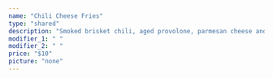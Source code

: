```yaml
---
name: "Chili Cheese Fries"
type: "shared"
description: "Smoked brisket chili, aged provolone, parmesan cheese and mozzarella."
modifier_1: " "
modifier_2: " "
price: "$10"
picture: "none"
---
```

